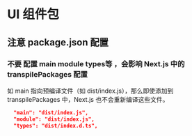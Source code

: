 # UI 组件包

## 注意  package.json 配置

### 不要 配置 main module types等 ，会影响 Next.js 中的 transpilePackages 配置

如 main 指向预编译文件（如 dist/index.js），那么即使添加到 transpilePackages 中，Next.js 也不会重新编译这些文件。

```json
  "main": "dist/index.js",
  "module": "dist/index.js",
  "types": "dist/index.d.ts",
```
